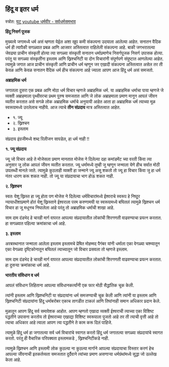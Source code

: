 
## हिंदू व इतर धर्म

स्त्रोत: [युटू youtube धर्मवीर - सर्वधर्मसमभाव](https://www.youtube.com/watch?v=oDt-02g-p7k)

**हिंदू निसर्ग पूजक**

मुख्यत्वे जगामध्ये धर्म असं म्हणता येईल अशा खूप कमी संकल्पना उदयाला आलेल्या आहेत. सनातन वैदिक धर्म ही त्यापैकी सगळ्यात प्रबळ आणि आजवर अस्तित्वात राहिलेली संकल्पना आहे. बाकी जगभरातल्या जेवढ्या प्राचीन संस्कृती होत्या त्या सगळ्या संस्कृती सनातन धर्माप्रमाणेच निसर्गपूजक निसर्ग उपासक होत्या. परंतु या सगळ्या संस्कृतींना इस्लाम आणि ख्रिश्चनिटी या दोन विचारांनी संपूर्णपणे संपुष्टात आणलेल्या आहेत. त्यामुळे जगात आज प्राचीन संस्कृती आणि प्राचीन धर्म म्हणून जर एखादी संकल्पना अस्तित्वात असेल तर ती केवळ आणि केवळ सनातन वैदिक धर्म हीच संकल्पना आहे ज्याला आपण आज हिंदू धर्म असं समजतो.

**अब्राहमिक धर्म**

जगातला दुसरा एक प्रबळ आणि मोठा धर्म विचार म्हणजे अब्राहमिक धर्म. या अब्राहमिक धर्माचा पाया म्हणजे जे व्यक्ती अब्राहमाला पृथ्वीवरचा प्रथम पुरुष समजतात आणि जे लोक अब्राहमाला प्रमाण मानून आपलं जीवन व्यतीत करतात असे सगळे लोक अब्राहमिक धर्माचे अनुयायी आहेत आता हा अब्राहमिक धर्म त्याच्या मूळ स्वरूपामध्ये उरलेलाच नाहीये. आज त्याचे **तीन संप्रदाय** मात्र अस्तित्वात आहेत.

- १. ज्यू
- २. ख्रिश्चन
- ३. इस्लाम

संप्रदाय इंग्रजीमध्ये शब्द रिलीजन सापडेल, हा धर्म नाही !!

**१. ज्यू संप्रदाय**

ज्यू जो विचार आहे ते मोजेसला प्रमाण मानतात मोजेस ने दिलेल्या दहा कमांडमेंट च्या वरती किंवा त्या अनुसार जु लोक आपलं जीवन व्यतीत करतात. ज्यू धर्मामध्ये तुम्ही जु म्हणून जन्माला येणे हीच सर्वात मोठी उपलब्धी मानले जाते. त्यामुळे कुठलाही व्यक्ती हा जन्माने ज्यू असू शकतो तो ज्यू हा विचार किंवा जु हा धर्म नंतर धारण करू शकत नाही. तो ज्यू या संप्रदायाचा भाग होऊ शकत नाही.


**२. ख्रिश्चन**

स्वतः येशू ख्रिस्त हा ज्यू होता पण मोजेस ने दिलेल्या धर्मविचारांमध्ये ईश्वराचे स्वरूप हे निष्ठूर न्यायाधीशाप्रमाणे होतं येशू ख्रिस्ताने ईश्वराला परम करुणामयी या स्वरूपामध्ये बघितलं त्यामुळे ख्रिश्चन धर्म विचार हा जू मधूनच निघालेला आहे परंतु तो अब्राहमिक धर्माची शाखा आहे.

साम दाम दंडभेद हे चारही मार्ग वापरत आपल्या संप्रदायातील लोकांची शिरगणती वाढवण्याचा प्रयत्न करतात. हा सगळ्यात पहिल्या क्रमांकाचा धर्म आहे.



**३. इस्लाम**

अरबस्थानात जन्माला आलेला इस्लाम इस्लामचे प्रेषित मोहम्मद पैगंबर यांनी धर्माला एका वेगळ्या चश्म्यातून एका वेगळ्या दृष्टिकोनातून बघितलं त्याच्यातून जो विचार प्रसवला तो म्हणजे इस्लाम.

साम दाम दंडभेद हे चारही मार्ग वापरत आपल्या संप्रदायातील लोकांची शिरगणती वाढवण्याचा प्रयत्न करतात. हा दुसऱ्या क्रमांकाचा धर्म आहे.


**भारतीय संविधान व धर्म**

आपलं संविधान लिहिताना आपल्या संविधानकर्त्यांनी एक फार मोठी सैद्धांतिक चूक केली.

त्यांनी इस्लाम आणि ख्रिश्चनिटी या संप्रदायांना धर्म समजण्याची चूक केली आणि त्यांनी या इस्लाम आणि ख्रिश्चनिटी संप्रदायांना हिंदू धर्माबरोबर एकाच तागडीत टाकलं आणि तिघांनाही समान अधिकार प्रदान केले. 

मुळातून आपण हिंदू सर्व समावेशक आहोत. आपण म्हणतो एखादा व्यक्ती ईश्वराची त्याच्या एका विशिष्ट पद्धतीने उपासना करतोय तो ईश्वराच्या एखाद्या विशिष्ट स्वरूपाला पुजतो आहे तर ती त्याची वृत्ती आहे तो त्याचा अधिकार आहे त्याला आपण त्या पद्धतीने ते काम करू दिलं पाहिजे.

त्यामुळे हिंदू धर्म हा जगातल्या सर्व धर्म विचारांचे स्वागत करतो हिंदू धर्म जगातल्या सगळ्या संप्रदायांचे स्वागत करतो. परंतु ही वैचारिक परिपक्वता इस्लामकडे , ख्रिश्चनिटीकडे नाही. 

त्यामुळे ख्रिश्चन आणि इस्लामी लोक कुठल्या ना कुठल्या मार्गाने आपल्या संप्रदायाचा विस्तार करणं हेच आपल्या जीवनाची इतकर्तव्यता समजतात दुर्दैवाने त्यांच्या प्रमाण असणाऱ्या धर्मग्रंथांमध्ये सुद्धा जो उल्लेख केला आहे.
